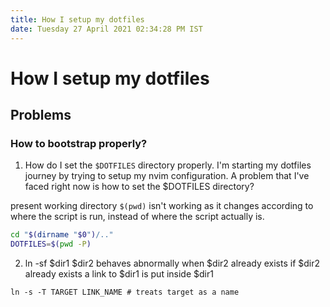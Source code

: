 ```yaml
---
title: How I setup my dotfiles
date: Tuesday 27 April 2021 02:34:28 PM IST
---
```

# How I setup my dotfiles

## Problems
### How to bootstrap properly?

1. How do I set the `$DOTFILES` directory properly.
I'm starting my dotfiles journey by trying to setup my nvim configuration.
A problem that I've faced right now is how to set the $DOTFILES directory?

present working directory `$(pwd)` isn't working as it changes according to
where the script is run, instead of where the script actually is.

```bash
cd "$(dirname "$0")/.."
DOTFILES=$(pwd -P)
```

2. ln -sf $dir1 $dir2 behaves abnormally when $dir2 already exists
if $dir2 already exists a link to $dir1 is put inside $dir1
```
ln -s -T TARGET LINK_NAME # treats target as a name
```
